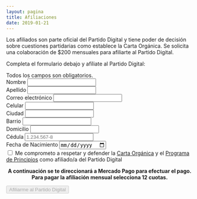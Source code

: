 ```yaml
---
layout: pagina
title: Afiliaciones
date: 2019-01-21
---
```


Los afiliados son parte oficial del Partido Digital y tiene poder de decisión sobre cuestiones partidarias como establece la Carta Orgánica. Se solicita una colaboración de $200 mensuales para afiliarte al Partido Digital.

Completa el formulario debajo y afíliate al Partido Digital:

<div id="mc_embed_signup">
	<form method="post" id="mc-embedded-subscribe-form" name="mc-embedded-subscribe-form" class="validate" novalidate>
		<div id="mc_embed_signup_scroll">
			<div class="indicates-required">
				Todos los campos son obligatorios.
			</div>
			<div class="mc-field-group">
				<label for="mce-NAME">Nombre</label>
				<input type="text" value="" name="nombre" class="required" id="mce-NAME">
			</div>
			<div class="mc-field-group">
				<label for="mce-NAME">Apellido</label>
				<input type="text" value="" name="apellido" class="required" id="mce-NAME">
			</div>
			<div class="mc-field-group">
				<label for="mce-EMAIL">Correo electrónico</label>
				<input type="email" value="" name="email" class="required email" id="mce-EMAIL">
			</div>
			<div class="mc-field-group size1of2">
				<label for="mce-CELULAR">Celular</label>
				<input type="tel" name="celular" class="required" value="" id="mce-CELULAR">
			</div>
			<div class="mc-field-group">
				<label for="mce-CIUDAD">Ciudad</label>
				<input type="text" value="" name="ciudad" class="required" id="mce-CIUDAD">
			</div>
			<div class="mc-field-group">
				<label for="mce-BARRIO">Barrio</label>
				<input type="text" value="" name="barrio" class="required" id="mce-BARRIO">
			</div>
			<div class="mc-field-group">
				<label for="mce-DOMICILIO">Domicilio</label>
				<input type="text" value="" name="domicilio" class="required" id="mce-DOMICILIO">
			</div>
			<div class="mc-field-group">
				<label for="mce-CEDULA">Cédula</label>
				<input type="text" value="" placeholder="1.234.567-8" name="cedula" class="required" id="mce-CEDULA">
			</div>
			<div class="mc-field-group">
				<label for="mce-FECHANACIMIENTO">Fecha de Nacimiento</label>
				<input type="date" value="" name="fechanacimiento" class="required" id="mce-FECHANACIMIENTO">
			</div>
			<div class="mc-field-group checkbox">
				<input class="styled-checkbox" id="ok" type="checkbox" value="ok">
    			<label for="ok">Me comprometo a respetar y defender la <a target="_blank" href="/documentos/carta-organica">Carta Orgánica</a> y el <a target="_blank" href="/documentos/programa-de-principios">Programa de Principios</a> como afiliado/a del Partido Digital</label>
			</div>
			<div class="clear">
				<p style="text-align: center;"><b>A continuación se te direccionará a Mercado Pago para efectuar el pago.<br>Para pagar la afiliación mensual selecciona 12 cuotas.</b></p>
				<input disabled="true" name="afiliarme" type="button" title="Debes marcar que te comprometes para afiliarte" id="afiliarme" value="Afiliarme al Partido Digital" class="action btn">
			</div>
		</div>
	</form>
</div>
<script async type='text/javascript' src='assets/js/afiliaciones.js'></script>
